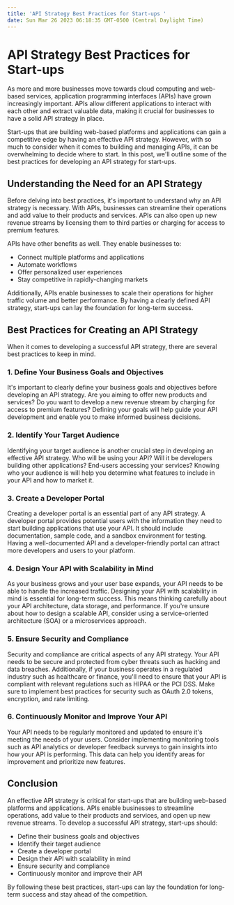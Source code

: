 ```yaml
---
title: 'API Strategy Best Practices for Start-ups '
date: Sun Mar 26 2023 06:18:35 GMT-0500 (Central Daylight Time)
---
```


# API Strategy Best Practices for Start-ups

As more and more businesses move towards cloud computing and web-based services, application programming interfaces (APIs) have grown increasingly important. APIs allow different applications to interact with each other and extract valuable data, making it crucial for businesses to have a solid API strategy in place.

Start-ups that are building web-based platforms and applications can gain a competitive edge by having an effective API strategy. However, with so much to consider when it comes to building and managing APIs, it can be overwhelming to decide where to start. In this post, we'll outline some of the best practices for developing an API strategy for start-ups.

## Understanding the Need for an API Strategy

Before delving into best practices, it's important to understand why an API strategy is necessary. With APIs, businesses can streamline their operations and add value to their products and services. APIs can also open up new revenue streams by licensing them to third parties or charging for access to premium features.

APIs have other benefits as well. They enable businesses to:

- Connect multiple platforms and applications
- Automate workflows
- Offer personalized user experiences
- Stay competitive in rapidly-changing markets

Additionally, APIs enable businesses to scale their operations for higher traffic volume and better performance. By having a clearly defined API strategy, start-ups can lay the foundation for long-term success.

## Best Practices for Creating an API Strategy

When it comes to developing a successful API strategy, there are several best practices to keep in mind.

### 1. Define Your Business Goals and Objectives

It's important to clearly define your business goals and objectives before developing an API strategy. Are you aiming to offer new products and services? Do you want to develop a new revenue stream by charging for access to premium features? Defining your goals will help guide your API development and enable you to make informed business decisions.

### 2. Identify Your Target Audience

Identifying your target audience is another crucial step in developing an effective API strategy. Who will be using your API? Will it be developers building other applications? End-users accessing your services? Knowing who your audience is will help you determine what features to include in your API and how to market it.

### 3. Create a Developer Portal

Creating a developer portal is an essential part of any API strategy. A developer portal provides potential users with the information they need to start building applications that use your API. It should include documentation, sample code, and a sandbox environment for testing. Having a well-documented API and a developer-friendly portal can attract more developers and users to your platform.

### 4. Design Your API with Scalability in Mind

As your business grows and your user base expands, your API needs to be able to handle the increased traffic. Designing your API with scalability in mind is essential for long-term success. This means thinking carefully about your API architecture, data storage, and performance. If you're unsure about how to design a scalable API, consider using a service-oriented architecture (SOA) or a microservices approach.

### 5. Ensure Security and Compliance

Security and compliance are critical aspects of any API strategy. Your API needs to be secure and protected from cyber threats such as hacking and data breaches. Additionally, if your business operates in a regulated industry such as healthcare or finance, you'll need to ensure that your API is compliant with relevant regulations such as HIPAA or the PCI DSS. Make sure to implement best practices for security such as OAuth 2.0 tokens, encryption, and rate limiting.

### 6. Continuously Monitor and Improve Your API

Your API needs to be regularly monitored and updated to ensure it's meeting the needs of your users. Consider implementing monitoring tools such as API analytics or developer feedback surveys to gain insights into how your API is performing. This data can help you identify areas for improvement and prioritize new features.

## Conclusion

An effective API strategy is critical for start-ups that are building web-based platforms and applications. APIs enable businesses to streamline operations, add value to their products and services, and open up new revenue streams. To develop a successful API strategy, start-ups should:

- Define their business goals and objectives
- Identify their target audience
- Create a developer portal
- Design their API with scalability in mind
- Ensure security and compliance
- Continuously monitor and improve their API

By following these best practices, start-ups can lay the foundation for long-term success and stay ahead of the competition.
